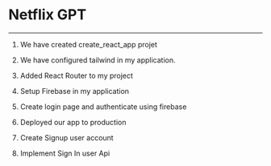 # Netflix GPT
------------------------------------------------
1. We have created create_react_app projet

2. We have configured tailwind in my application.

3. Added React Router to my project

4. Setup Firebase in my application

5. Create login page and authenticate using firebase

6. Deployed our app to production

7. Create Signup user account

8. Implement Sign In user Api